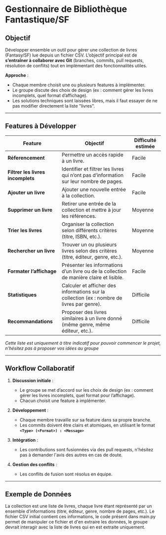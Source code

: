 # Gestionnaire de Bibliothèque Fantastique/SF

## **Objectif**
Développer ensemble un outil pour gérer une collection de livres (Fantasy/SF) lue depuis un fichier CSV.
L’objectif principal est de **s’entraîner à collaborer avec Git** (branches, commits, pull requests, résolution de conflits) tout en implémentant des fonctionnalités utiles.

**Approche** :
- Chaque membre choisit une ou plusieurs features à implémenter.
- Le groupe discute des choix de design (ex : comment gérer les livres incomplets, quel format d’affichage).
- Les solutions techniques sont laissées libres, mais il faut essayer de ne pas modifier directement la liste "livres".

---

## **Features à Développer**

| Feature                           | Objectif                                                                                   | Difficulté estimée |
| --------------------------------- | ------------------------------------------------------------------------------------------ | ------------------ |
| **Réferencement**                 | Permettre un accès rapide à un livre.                                                      | Facile             |
| **Filtrer les livres incomplets** | Identifier et filtrer les livres qui n’ont pas d’information sur leur nombre de pages.     | Facile             |
| **Ajouter un livre**              | Ajouter une nouvelle entrée à la collection.                                               | Facile             |
| **Supprimer un livre**            | Retirer une entrée de la collection et mettre à jour les références.                       | Moyenne            |
| **Trier les livres**              | Organiser la collection selon différents critères (titre, ISBN, etc.).                     | Moyenne            |
| **Rechercher un livre**           | Trouver un ou plusieurs livres selon des critères (titre, éditeur, genre, etc.).           | Moyenne            |
| **Formater l’affichage**          | Présenter les informations d’un livre ou de la collection de manière claire et lisible.    | Facile             |
| **Statistiques**                  | Calculer et afficher des informations sur la collection (ex : nombre de livres par genre). | Difficile          |
| **Recommandations**               | Proposer des livres similaires à un livre donné (même genre, même éditeur, etc.).          | Difficile          |
*Cette liste est uniquement à titre indicatif pour pouvoir commencer le projet, n'hésitez pas à proposer vos idées au groupe*

---

## **Workflow Collaboratif**
1. **Discussion initiale** :
   - Le groupe se met d’accord sur les choix de design (ex : comment gérer les livres incomplets, quel format pour l’affichage).
   - Chacun choisit une feature à implémenter.

2. **Développement** :
   - Chaque membre travaille sur sa feature dans sa propre branche.
   - Les commits doivent être clairs et atomiques, en utilisant le format **`<Type> (<Format>) : <Message>`**

3. **Intégration** :
   - Les contributions sont fusionnées via des pull requests, n'hésitez pas à demander l'avis des autres en cas de doute.

4. **Gestion des conflits** :
   - Les conflits de fusion sont résolus en équipe.

---

## **Exemple de Données**
La collection est une liste de livres, chaque livre étant représenté par un ensemble d’informations (titre, éditeur, genre, nombre de pages, etc.).
Le fichier CSV initial contient ces informations, le code présent dans main.py permet de manipuler ce fichier et d'en extraire les données, le groupe devrait interagir avec la liste de livres qui en est extraite uniquement.
